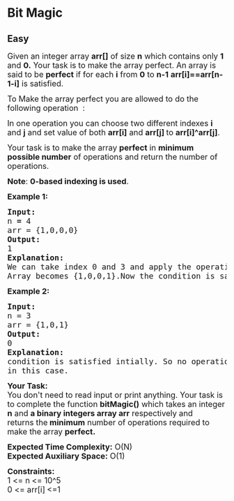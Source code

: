 # Bit Magic
## Easy
<div class="problems_problem_content__Xm_eO" bis_skin_checked="1"><p><span style="font-size:18px">Given an integer array <strong>arr[]</strong> of size <strong>n</strong> which contains only <strong>1</strong> and <strong>0.</strong> Your task is to make the array perfect. An array is said to be <strong>perfect</strong> if for each <strong>i</strong> from <strong>0</strong> to <strong>n-1</strong> <strong>arr[i]==arr[n-1-i]</strong> is satisfied.&nbsp;</span></p>

<p><span style="font-size:18px">To Make the array perfect you are allowed to do the following operation &nbsp;:</span></p>

<p><span style="font-size:18px">In one operation you can choose two different indexes&nbsp;<strong>i</strong> and <strong>j</strong> and set value of both <strong>arr[i]</strong> and <strong>arr[j] </strong>to <strong>arr[i]^arr[j]</strong>.</span></p>

<p><span style="font-size:18px">Your task is to make the array <strong>perfect</strong> in <strong>minimum possible number</strong> of operations and return the number of operations.</span></p>

<p><span style="font-size:18px"><strong>Note</strong>: <strong>0-based indexing is used</strong>.</span></p>

<p><span style="font-size:18px"><strong>Example 1:</strong></span></p>

<pre><span style="font-size:18px"><strong>Input:</strong>
n<strong> = </strong>4
arr = {1,0,0,0}
<strong>Output:
</strong>1
<strong>Explanation:</strong>
We can take index 0 and 3 and apply the operation.
Array becomes {1,0,0,1}.Now the condition is satisfied </span></pre>

<p><span style="font-size:18px"><strong>Example 2:</strong></span></p>

<pre><span style="font-size:18px"><strong>Input:</strong>
n = 3
arr = {1,0,1}
<strong>Output:</strong>
0
<strong>Explanation:</strong>
condition is satisfied intially. So no operation is required
in this case.</span></pre>

<p><span style="font-size:18px"><strong>Your Task:</strong><br>
You don't need to read input or print anything. Your task is to complete the function <strong>bitMagic()</strong> which takes an integer <strong>n</strong> and <strong>a binary integers array arr</strong>&nbsp;respectively and returns&nbsp;the<strong> minimum</strong> number of operations required to make the array <strong>perfect.&nbsp;</strong></span></p>

<p><span style="font-size:18px"><strong>Expected Time Complexity:</strong>&nbsp;O(N)<br>
<strong>Expected Auxiliary Space:</strong>&nbsp;O(1)</span></p>

<p><span style="font-size:18px"><strong>Constraints:</strong><br>
1 &lt;= n<strong>&nbsp;</strong>&lt;= 10^5<br>
0 &lt;=&nbsp;arr[i]<strong>&nbsp;</strong>&lt;=1</span></p>
</div>